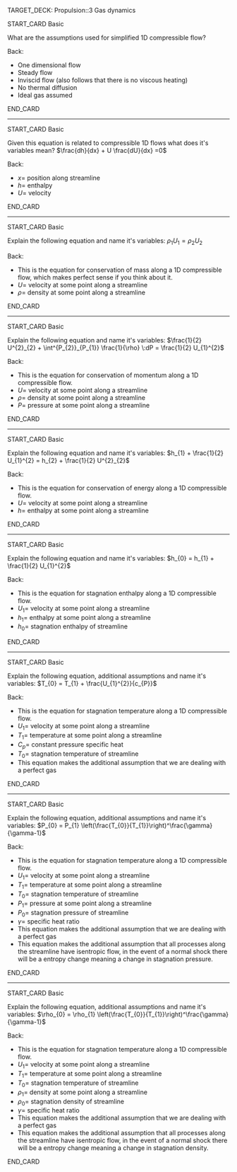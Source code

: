 TARGET_DECK: Propulsion::3 Gas dynamics




START_CARD
Basic


What are the assumptions used for simplified 1D compressible flow?

Back: 
- One dimensional flow
- Steady flow
- Inviscid flow (also follows that there is no viscous heating)
- No thermal diffusion
- Ideal gas assumed
<!--ID: 1685356103323-->
END_CARD

 
--------

START_CARD
Basic


Given this equation is related to compressible 1D flows what does it's variables mean? $\frac{dh}{dx} + U \frac{dU}{dx} =0$

Back: 
- $x=$ position along streamline
- $h=$ enthalpy
- $U=$ velocity
<!--ID: 1685356103338-->
END_CARD



 
--------

START_CARD
Basic

Explain the following equation and name it's variables: $\rho_{1} U_{1} = \rho_{2} U_{2}$


Back: 
- This is the equation for conservation of mass along a 1D compressible flow, which makes perfect sense if you think about it.
- $U=$ velocity at some point along a streamline
- $\rho=$ density at some point along a streamline
<!--ID: 1685356103354-->
END_CARD

 
--------

START_CARD
Basic


Explain the following equation and name it's variables: $\frac{1}{2} U^{2}_{2} + \int^{P_{2}}_{P_{1}} \frac{1}{\rho} \:dP = \frac{1}{2} U_{1}^{2}$

Back: 
- This is the equation for conservation of momentum along a 1D compressible flow.
- $U=$ velocity at some point along a streamline
- $\rho=$ density at some point along a streamline
- $P=$ pressure at some point along a streamline
<!--ID: 1685356103370-->
END_CARD
 
--------

START_CARD
Basic

Explain the following equation and name it's variables: $h_{1} + \frac{1}{2} U_{1}^{2} = h_{2} + \frac{1}{2} U^{2}_{2}$


Back: 
- This is the equation for conservation of energy along a 1D compressible flow.
- $U=$ velocity at some point along a streamline
- $h=$ enthalpy at some point along a streamline
<!--ID: 1685356103385-->
END_CARD

 
--------

START_CARD
Basic


Explain the following equation and name it's variables: $h_{0} = h_{1} + \frac{1}{2} U_{1}^{2}$

Back: 
- This is the equation for stagnation enthalpy along a 1D compressible flow.
- $U_{1}=$ velocity at some point along a streamline
- $h_{1}=$ enthalpy at some point along a streamline
- $h_{0}=$ stagnation enthalpy of streamline
<!--ID: 1685356103404-->
END_CARD


 
--------

START_CARD
Basic

Explain the following equation, additional assumptions and name it's variables: $T_{0} = T_{1} + \frac{U_{1}^{2}}{c_{P}}$


Back: 
- This is the equation for stagnation temperature along a 1D compressible flow.
- $U_{1}=$ velocity at some point along a streamline
- $T_{1}=$ temperature at some point along a streamline
- $C_{p}=$ constant pressure specific heat
- $T_{0}=$ stagnation temperature of streamline
- This equation makes the additional assumption that we are dealing with a perfect gas
<!--ID: 1685356103419-->
END_CARD


 
--------

START_CARD
Basic

Explain the following equation, additional assumptions and name it's variables: $P_{0} = P_{1} \left(\frac{T_{0}}{T_{1}}\right)^\frac{\gamma}{\gamma-1}$


Back: 
- This is the equation for stagnation temperature along a 1D compressible flow.
- $U_{1}=$ velocity at some point along a streamline
- $T_{1}=$ temperature at some point along a streamline
- $T_{0}=$ stagnation temperature of streamline
- $P_{1}=$ pressure at some point along a streamline
- $P_{0}=$ stagnation pressure of streamline
- $\gamma=$ specific heat ratio
- This equation makes the additional assumption that we are dealing with a perfect gas
- This equation makes the additional assumption that all processes along the streamline have isentropic flow, in the event of a normal shock there will be a entropy change meaning a change in stagnation pressure.
<!--ID: 1685356103432-->
END_CARD

 
--------

START_CARD
Basic


Explain the following equation, additional assumptions and name it's variables: $\rho_{0} = \rho_{1} \left(\frac{T_{0}}{T_{1}}\right)^\frac{\gamma}{\gamma-1}$

Back: 
- This is the equation for stagnation temperature along a 1D compressible flow.
- $U_{1}=$ velocity at some point along a streamline
- $T_{1}=$ temperature at some point along a streamline
- $T_{0}=$ stagnation temperature of streamline
- $\rho_{1}=$ density at some point along a streamline
- $\rho_{0}=$ stagnation density of streamline
- $\gamma=$ specific heat ratio 
- This equation makes the additional assumption that we are dealing with a perfect gas
- This equation makes the additional assumption that all processes along the streamline have isentropic flow, in the event of a normal shock there will be a entropy change meaning a change in stagnation density.
<!--ID: 1685356103443-->
END_CARD



 